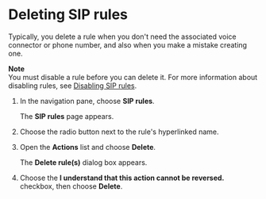 # Deleting SIP rules<a name="delete-sip-rule"></a>

Typically, you delete a rule when you don't need the associated voice connector or phone number, and also when you make a mistake creating one\.

**Note**  
You must disable a rule before you can delete it\. For more information about disabling rules, see [Disabling SIP rules](disable-sip-rule.md)\.

1. In the navigation pane, choose **SIP rules**\.

   The **SIP rules** page appears\.

1. Choose the radio button next to the rule's hyperlinked name\.

1. Open the **Actions** list and choose **Delete**\.

   The **Delete rule\(s\)** dialog box appears\.

1. Choose the **I understand that this action cannot be reversed\.** checkbox, then choose **Delete**\.